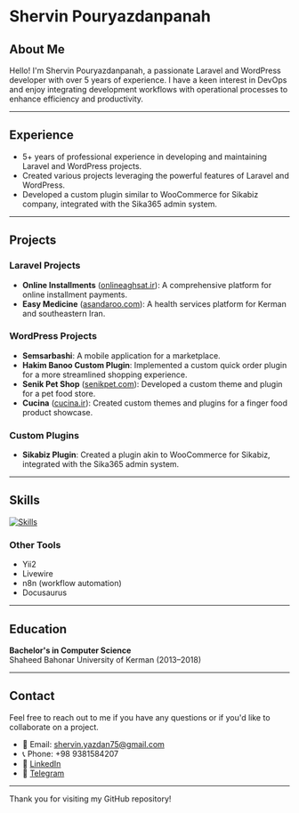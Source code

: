 # Shervin Pouryazdanpanah

## About Me

Hello! I'm Shervin Pouryazdanpanah, a passionate Laravel and WordPress developer with over 5 years of experience. I have a keen interest in DevOps and enjoy integrating development workflows with operational processes to enhance efficiency and productivity.

---

## Experience

- 5+ years of professional experience in developing and maintaining Laravel and WordPress projects.
- Created various projects leveraging the powerful features of Laravel and WordPress.
- Developed a custom plugin similar to WooCommerce for Sikabiz company, integrated with the Sika365 admin system.

---

## Projects

### Laravel Projects
- **Online Installments** ([onlineaghsat.ir](https://onlineaghsat.ir)): A comprehensive platform for online installment payments.
- **Easy Medicine** ([asandaroo.com](https://asandaroo.com)): A health services platform for Kerman and southeastern Iran.

### WordPress Projects
- **Semsarbashi**: A mobile application for a marketplace.
- **Hakim Banoo Custom Plugin**: Implemented a custom quick order plugin for a more streamlined shopping experience.
- **Senik Pet Shop** ([senikpet.com](https://senikpet.com)): Developed a custom theme and plugin for a pet food store.
- **Cucina** ([cucina.ir](https://cucina.ir)): Created custom themes and plugins for a finger food product showcase.

### Custom Plugins
- **Sikabiz Plugin**: Created a plugin akin to WooCommerce for Sikabiz, integrated with the Sika365 admin system.

---

## Skills

[![Skills](https://skillicons.dev/icons?i=php,html,css,js,bootstrap,laravel,wordpress,mysql,docker,linux,ubuntu,git,github)](https://skillicons.dev)

### Other Tools
- Yii2
- Livewire
- n8n (workflow automation)
- Docusaurus

---

## Education

**Bachelor's in Computer Science**  
Shaheed Bahonar University of Kerman (2013–2018)

---

## Contact

Feel free to reach out to me if you have any questions or if you'd like to collaborate on a project.

- 📧 Email: shervin.yazdan75@gmail.com  
- 📞 Phone: +98 9381584207  
- 💼 [LinkedIn](https://linkedin.com/in/shervinyazdan)  
- 💬 [Telegram](https://t.me/shervinyazdan)

---

Thank you for visiting my GitHub repository!
